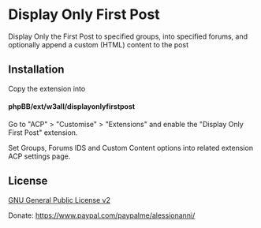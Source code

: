 # Display Only First Post
Display Only the First Post to specified groups, into specified forums, and optionally append a custom (HTML) content to the post

## Installation

Copy the extension into 
#### phpBB/ext/w3all/displayonlyfirstpost

Go to "ACP" > "Customise" > "Extensions" and enable the "Display Only First Post" extension.

Set Groups, Forums IDS and Custom Content options into related extension ACP settings page. 

## License

[GNU General Public License v2](license.txt)

Donate: https://www.paypal.com/paypalme/alessionanni/

